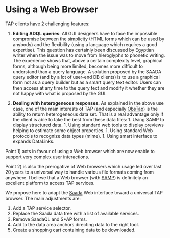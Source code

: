 # Using a Web Browser #

TAP clients have 2 challenging features:

  1. **Editing ADQL queries**: All GUI designers have to face the impossible compromise between the simplicity (HTML forms which can be used by anybody) and the flexibility (using a language which requires a good expertise). This question has certainly been discussed by Egyptian writer when the issue was to move from hieroglyphs to phonetic writing. The experience shows that, above a certain complexity level, graphical forms, although being more limited, becomes more difficult to understand than a query language. A solution proposed by the SAADA query editor  (and by a lot of user-end DB clients) is to use a graphical form not as a query builder but as a smart query text editor. Users can then access at any time to the query text and modify it whether they are not happy with what is proposed by the GUI.

  1. **Dealing with heterogeneous responses.** As explained in the above use case, one of the main interests of TAP (and especially [ObsTap](http://www.ivoa.net/cgi-bin/twiki/bin/view/IVOA/ObsTap)) is the ability to return heterogeneous data set. That is a real advantage only if the client is able to take the best from these data files:
    1. Using SAMP to display structured data.
    1. Using standard web tools to display previews helping to estimate some object properties.
    1. Using standard Web protocols to recognize data types (mime).
    1. Using smart interface to expands DataLinks.



Point 1) acts in favour of using a Web browser which are now enable to support very complex user interactions.

Point 2) is also the prerogative of Web browsers which usage led over last 20 years to a universal way to handle various file formats coming from anywhere. I believe that a Web browser (with [SAMP](http://www.ivoa.net/Documents/latest/SAMP.html)) is definitely an excellent platform to access TAP services.

We propose here to adapt the [Saada](http://saada.u-strasbg.fr) Web interface toward a universal TAP browser. The main adjustments are:

  1. Add a TAP service selector.
  1. Replace the Saada data tree with a list of available services.
  1. Remove SaadaQL and S\*AP forms.
  1. Add to the data area anchors directing data to the right tool.
  1. Create a shopping cart containing data to be downloaded.